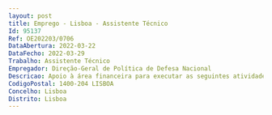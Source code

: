 ```yaml
--- 
layout: post
title: Emprego - Lisboa - Assistente Técnico
Id: 95137
Ref: OE202203/0706
DataAbertura: 2022-03-22
DataFecho: 2022-03-29
Trabalho: Assistente Técnico
Empregador: Direção-Geral de Política de Defesa Nacional
Descricao: Apoio à área financeira para executar as seguintes atividades    Processamento financeiro dos processos aquisitivos de acordo com as formalidades legais    Processamento dos suplementos de missão através da elaboração dos mapas mensais dos suplementos de missão, da elaboração das informações relativas ao ciclo da despesa e do envio do processo para pagamento    Garantir, em articulação com os demais intervenientes, o planeamento, a gestão e a execução do Fundo de Maneio e proceder à verificação e conferência do Fundo de Sustentação e Funcionamento da Cooperação no Domínio da Defesa.
CodigoPostal: 1400-204 LISBOA
Concelho: Lisboa
Distrito: Lisboa
--- 
```


